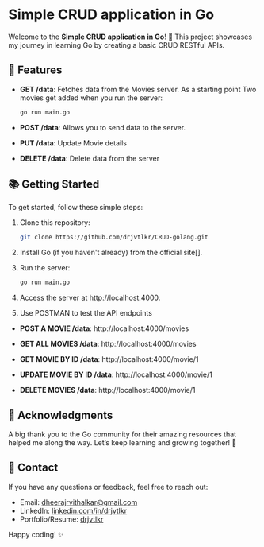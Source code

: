 # Simple CRUD application in Go

Welcome to the **Simple CRUD application in Go**! 🎉 This project showcases my journey in learning Go by creating a basic CRUD RESTful APIs.

## 🚀 Features

- **GET /data**: Fetches data from the Movies server. As a starting point Two movies get added when you run the server:
    ```bash
    go run main.go

- **POST /data**: Allows you to send data to the server.

- **PUT /data**: Update Movie details

- **DELETE /data**: Delete data from the server

## 📚 Getting Started

To get started, follow these simple steps:

1. Clone this repository:
   ```bash
   git clone https://github.com/drjvtlkr/CRUD-golang.git

2. Install Go (if you haven't already) from the official site[].

3. Run the server: 
    ```bash 
    go run main.go

4. Access the server at http://localhost:4000.

5. Use POSTMAN to test the API endpoints 

- **POST A MOVIE /data**: http://localhost:4000/movies

- **GET ALL MOVIES /data**: http://localhost:4000/movies

- **GET MOVIE BY ID /data**: http://localhost:4000/movie/1

- **UPDATE MOVIE BY ID /data**: http://localhost:4000/movie/1

- **DELETE MOVIES /data**: http://localhost:4000/movie/1




## 🎉 Acknowledgments

A big thank you to the Go community for their amazing resources that helped me along the way. Let’s keep learning and growing together! 🌱

## 📧 Contact

If you have any questions or feedback, feel free to reach out:

- Email: <a href="mailto:dheerajrvithalkar@gmail.com" target="_blank">dheerajrvithalkar@gmail.com</a>
- LinkedIn: <a href="https://linkedin.com/in/drjvtlkr" target="_blank">linkedin.com/in/drjvtlkr</a>
- Portfolio/Resume: <a href="https://drjvtlkr.vercel.app" target="_blank">drjvtlkr</a>


Happy coding! ✨
